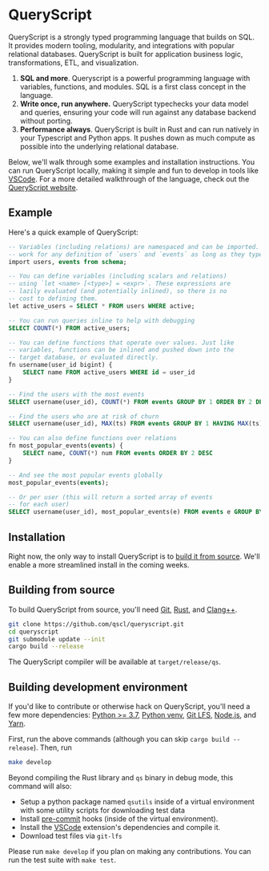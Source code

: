 # QueryScript

QueryScript is a strongly typed programming language that builds on SQL. It provides modern tooling, modularity, and integrations with popular relational databases. QueryScript is built for application business logic, transformations, ETL, and visualization.

1. **SQL and more**. Queryscript is a powerful programming language with variables, functions, and modules. SQL is a first class concept in the language.
2. **Write once, run anywhere.** QueryScript typechecks your data model and queries, ensuring your code will run against any database backend without porting.
3. **Performance always**. QueryScript is built in Rust and can run natively in your Typescript and Python apps. It pushes down as much compute as possible into the underlying relational database.

Below, we'll walk through some examples and installation instructions. You can run QueryScript locally,
making it simple and fun to develop in tools like [VSCode](https://vscode.dev/). For a more detailed
walkthrough of the language, check out the [QueryScript website](https://queryscript.com/).

## Example

Here's a quick example of QueryScript:

```sql
-- Variables (including relations) are namespaced and can be imported. The below queries will
-- work for any definition of `users` and `events` as long as they typecheck.
import users, events from schema;

-- You can define variables (including scalars and relations)
-- using `let <name> [<type>] = <expr>`. These expressions are
-- lazily evaluated (and potentially inlined), so there is no
-- cost to defining them.
let active_users = SELECT * FROM users WHERE active;

-- You can run queries inline to help with debugging
SELECT COUNT(*) FROM active_users;

-- You can define functions that operate over values. Just like
-- variables, functions can be inlined and pushed down into the
-- target database, or evaluated directly.
fn username(user_id bigint) {
    SELECT name FROM active_users WHERE id = user_id
}

-- Find the users with the most events
SELECT username(user_id), COUNT(*) FROM events GROUP BY 1 ORDER BY 2 DESC LIMIT 10;

-- Find the users who are at risk of churn
SELECT username(user_id), MAX(ts) FROM events GROUP BY 1 HAVING MAX(ts) < NOW() - INTERVAL 1 MONTH;

-- You can also define functions over relations
fn most_popular_events(events) {
    SELECT name, COUNT(*) num FROM events ORDER BY 2 DESC
}

-- And see the most popular events globally
most_popular_events(events);

-- Or per user (this will return a sorted array of events
-- for each user)
SELECT username(user_id), most_popular_events(e) FROM events e GROUP BY 1;
```

## Installation

Right now, the only way to install QueryScript is to [build it from source](#building-from-source). We'll enable a more streamlined
install in the coming weeks.

## Building from source

To build QueryScript from source, you'll need [Git](https://git-scm.com/), [Rust](https://www.rust-lang.org/tools/install), and [Clang++](https://clang.llvm.org/).

```bash
git clone https://github.com/qscl/queryscript.git
cd queryscript
git submodule update --init
cargo build --release
```

The QueryScript compiler will be available at `target/release/qs`.

## Building development environment

If you'd like to contribute or otherwise hack on QueryScript, you'll need a few more dependencies: [Python >= 3.7](https://www.python.org/downloads/), [Python venv](https://docs.python.org/3/library/venv.html), [Git LFS](https://git-lfs.com/), [Node.js](https://nodejs.org/en/download/), and [Yarn](https://classic.yarnpkg.com/en/docs/install/).

First, run the above commands (although you can skip `cargo build --release`). Then, run

```bash
make develop
```

Beyond compiling the Rust library and `qs` binary in debug mode, this command will also:

- Setup a python package named `qsutils` inside of a virtual environment with some utility scripts for downloading test data
- Install [pre-commit](https://pre-commit.com/) hooks (inside of the virtual environment).
- Install the [VSCode](https://code.visualstudio.com/) extension's dependencies and compile it.
- Download test files via `git-lfs`

Please run `make develop` if you plan on making any contributions. You can run the test suite with `make test`.
